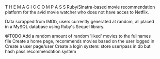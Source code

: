 T H E  M A G I C  C O M P A S S 
Ruby/Sinatra-based movie recommendation platform for the avid movie watcher who does not have acces to Netflix. 

Data scrapped from IMDb, users currently generated at random, all placed in a MySQL database using Ruby's Sequel library. 



@TODO 
Add a random amount of random 'liked' movies to the fullnames file 
Create a home page, recommends movies based on the user logged in 
Create a user page/user 
Create a login system: store user/pass in db but hash pass 
recommendation system 
